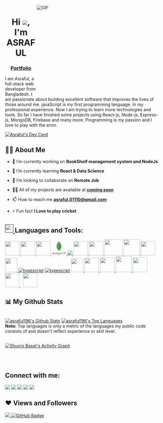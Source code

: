 
<img align="right" alt="GIF" src="https://i.giphy.com/media/M9gbBd9nbDrOTu1Mqx/giphy.webp" width="400" height="300" border-Radius="50"/>
<!-- https://www.aalpha.net/wp-content/uploads/2020/12/full-stack-development.gif?raw=true -->

<h1 align="center">Hi <img src="https://raw.githubusercontent.com/MartinHeinz/MartinHeinz/master/wave.gif" width="20px">, I'm ASRAFUL</h1>
<h3 align="center"> <a href="https://asraful-portfolio.netlify.app/" >Portfolio</a></h3>

<p>I am Asraful, a full-stack web developer from Bangladesh. I am passionate about building excellent software that improves the lives of those around me. javaScript is my first programming language. In my professional experience. Now I am trying to learn more technologies and tools. So far I have finished some projects using React-js, Node-js, Express-js, MongoDB, Firebase and many more.
Programming is my passion and I love to play with the error.</p>


<a align="center" href="https://app.daily.dev/asraful196"><img src="https://api.daily.dev/devcards/65868ab7c86e4104a71b55d439c27454.png?r=6c2"  width="300" alt="Asraful's Dev Card"/></a>
## 🙋‍♂️ About Me

- 🔭 I’m currently working on **BookShelf management system and NodeJs**

- 🌱 I’m currently learning **React & Data Science**

- 👯 I’m looking to collaborate on **Remote Job**

- 👨‍💻 All of my projects are available at **[coming soon](https://https://github.com/asraful196)**

- 📫 How to reach me **[asraful.01110@gmail.com](https://mail.google.com/mail/u/0/?fs=1&tf=cm&source=mailto&to=asraful.01110@gmail.com)**

- ⚡ Fun fact **I Love to play cricket**

## <a href="" target="_blank"> <img width="27" height="27"  src="https://i.giphy.com/media/CAIgh8LKFbIciGx5Qe/200.webp"/> </a> Languages and Tools:

<p align="left"> 
    <a href="https://www.w3.org/html/" target="_blank"> <img width="47" height="47"  src="https://i.giphy.com/media/XAxylRMCdpbEWUAvr8/200w.webp"/> </a> 
    <a href="https://www.w3schools.com/css/" target="_blank"> <img  width="47" height="47" src="https://media1.giphy.com/media/fsEaZldNC8A1PJ3mwp/giphy.gif?cid=ecf05e47lonlwp3anstdkilndyjfu8ta6zcl38dvdw67t02c&rid=giphy.gif&ct=s"/> </a> 
    <a href="https://developer.mozilla.org/en-US/docs/Web/JavaScript" target="_blank"> <img width="47" height="47" src="https://media3.giphy.com/media/ejfEZhz0nh2kR0SZzn/200w.webp?cid=ecf05e47vofhd6v8mi23dh4b8bz8ealkkk4xjxyoixs73cs3&rid=200w.webp&ct=s"/> </a>
     <a href="https://www.mongodb.com/" target="_blank"> <img src="https://raw.githubusercontent.com/devicons/devicon/master/icons/mongodb/mongodb-original-wordmark.svg" alt="mongodb" width="48" height="48"/> </a> 
      <a href="https://expressjs.com/" target="_blank"> <img "width="48" height="49" src="https://nashvillesoftwareschool.com/images/technologies/express.png" target="_blank"> <img width="47" height="47" src="https://i.giphy.com/media/kdFc8fubgS31b8DsVu/giphy.webp"/> </a> 
    <a href="https://reactjs.org/" target="_blank"> <img width="47" height="47" src="https://i.giphy.com/media/eNAsjO55tPbgaor7ma/giphy.webp"/> </a>
     <a href="https://reactnative.dev/docs/getting-started" target="_blank"> <img width="59" height="53" src="https://onepatch.com/wp-content/uploads/2020/03/REACT_NATIVE.gif"/> </a>
          <a href="#" target="_blank"> <img width="53" height="53" src="https://digitalcosmonot.com/static/assets/img/blog/api-yonetimi.gif"/> </a>
     <a href="https://firebase.google.com/" target="_blank"> <img width="47" height="47" src="https://media2.giphy.com/media/Ri2TUcKlaOcaDBxFpY/200w.webp?cid=ecf05e477pqeoaxozs3ibfvu76lgbkrjp6ns22x0qzrdpfu7&rid=200w.webp&ct=s"/> </a>
           <a href="https://stripe.com/" target="https://stripe.com/"> <img width="40" height="46" src="https://i.pinimg.com/originals/8f/c6/a2/8fc6a20dd42803d99e5f782d03916991.gif"/> </a> 
   <a href="https://jwt.io/" target="_blank"> <img  alt="typescript "width="47" height="47" src="https://play-lh.googleusercontent.com/3C-hB-KWoyWzZjUnRsXUPu-bqB3HUHARMLjUe9OmPoHa6dQdtJNW30VrvwQ1m7Pln3A"/></a> 
    <a href="https://www.typescriptlang.org/" target="https://www.typescriptlang.org/"> <img  alt="typescript"width="47" height="47" src="https://i.giphy.com/media/QVJjJ7dtzJkWCs7TpP/giphy.webp"/></a>
                    <a href="https://id.heroku.com/login" target="_blank"> <img width="40" height="45" src="https://encrypted-tbn0.gstatic.com/images?q=tbn:ANd9GcTppCE70mE3hKVnWK7Ru1HKJXuwqgyUeBLBmQ&usqp=CAU"/> </a>
        <a href="https://getbootstrap.com" target="https://getbootstrap.com"> <img width="47" height="47" src="https://media2.giphy.com/media/Sr8xDpMwVKOHUWDVRD/200w.webp?cid=ecf05e47l8yuim4n2ucgbqfs5ghaqqzkb280j89rfh9gv4e1&rid=200w.webp&ct=s"/> </a>
   <a href="https://react-bootstrap.github.io/" target="https://react-bootstrap.github.io/"> <img  width="48" height="48" src="https://justinmahar.gallerycdn.vsassets.io/extensions/justinmahar/react-bootstrap-snippets/2.0.13/1635010788809/Microsoft.VisualStudio.Services.Icons.Default"/> </a> 
     <a href="https://tailwindcss.com/" target="https://tailwindcss.com/"> <img  width="52" height="52" src="https://media3.giphy.com/media/Vi5ogXQO4mzRsATl5r/200w.webp"/> </a>
      <a href="https://mui.com/" target="https://mui.com/"> <img  width="48" height="48" src="https://blog.logrocket.com/wp-content/uploads/2020/09/3waystoaddcustomfontstoyourMaterialUIproject.png"/> </a> 
    <a style="padding-right:8px;" href="https://www.figma.com/" target="_blank"> <img width="47" height="47" src="https://cdn.dribbble.com/users/2653319/screenshots/6813714/figma_logo_animation.gif"/> </a> 
    <a href="https://git-scm.com/" target="_blank"> <img width="47" height="47" src="https://media4.giphy.com/media/kH1DBkPNyZPOk0BxrM/100.webp?cid=ecf05e477pqeoaxozs3ibfvu76lgbkrjp6ns22x0qzrdpfu7&rid=100.webp&ct=s"/> </a> 
</p>


## 📊 My Github Stats

  <br/>
    <a href="https://github.com/asraful196/github-readme-stats"><img alt="asraful196's Github Stats" src="https://github-readme-stats.vercel.app/api?username=asraful196&show_icons=true&count_private=true&theme=react&hide_border=true&bg_color=0D1117" /></a>
  <a href="https://github.com/asraful196/github-readme-stats"><img alt="asraful196's Top Languages" src="https://github-readme-stats.vercel.app/api/top-langs/?username=asraful196&langs_count=8&count_private=true&layout=compact&theme=react&hide_border=true&bg_color=0D1117" /></a>
  <br/>
  <b>Note:</b> Top languages is only a metric of the languages my public code consists of and doesn't reflect experience or skill level.


<br/>
<br/>

<a href="https://github.com/asraful196/github-readme-activity-graph"><img alt="Shuvro Baset's Activity Graph" src="https://activity-graph.herokuapp.com/graph?username=asraful196&bg_color=0D1117&color=5BCDEC&line=5BCDEC&point=FFFFFF&hide_border=true" /></a>

<br/>
<br/>

## Connect with me:
<p align="left">
<a href = "https://mail.google.com/mail/u/0/?fs=1&tf=cm&source=mailto&to=asraful.01110@gmail.com"><img src="https://img.icons8.com/fluent/48/000000/email.png"/></a>
<a href = "https://www.linkedin.com/in/asraful196/"><img src="https://img.icons8.com/fluent/48/000000/linkedin.png"/></a>
<a href = "https://web.facebook.com/sunnyashraf12"><img src="https://img.icons8.com/fluent/48/000000/facebook.png"/></a>
<a href = "https://www.instagram.com/sunnyashraf12/"><img src="https://img.icons8.com/fluent/48/000000/instagram-new.png"/></a>
<a href = ""><img src="https://img.icons8.com/color/48/000000/youtube-play.png"/></a>
<!-- <a href = "https://twitter.com/BasetShuvro"><img src="https://img.icons8.com/fluent/48/000000/twitter.png"/></a> --><!--     <a href = "https://www.youtube.com/channel/UCIFr0gT7mIcgCZWE5Sq1VgQ"><img src="https://img.icons8.com/color/48/000000/youtube-play.png"/></a> -->
<!-- <a href = "https://www.youtube.com/channel/UCIFr0gT7mIcgCZWE5Sq1VgQ"><img src="https://img.icons8.com/color/48/000000/youtube-play.png"/></a> 
-->

</p>

## ❤ Views and Followers
<a href="https://github.com/Meghna-DAS/github-profile-views-counter">
    <img src="https://komarev.com/ghpvc/?username=asraful196">
</a>
<a href="https://github.com/asraful196?tab=followers"><img src="https://img.shields.io/github/followers/asraful196?label=Followers&style=social" alt="GitHub Badge"></a>




<!-- 
### Hello World, I'm Anna  👋

 <img align="right" alt="GIF" src="https://github.com/arsentieva/arsentieva/blob/main/code.gif?raw=true" width="500" height="320" />


## I'm a Wife, Mother, Developer, Creator, and Mentor!!
- ✍ You can find my projects here [portfolio]
- 🔭 I’m currently working on my first book.
- 🌱 I’m currently learning React Native and Azure
- 👯 I’m looking to collaborate on open source
- 💬 Ask me about ... Anything
- 😄 Pronouns: She/Her
- ⚡ Fun fact: I speak 4 languages ( English, Spanish, Romanian, Russian)


### Talk with me, I am kinda awesome:
[<img align="left" alt="holisitc_developer | LinkedIn" width="22px" src="https://cdn.jsdelivr.net/npm/simple-icons@v3/icons/linkedin.svg" />][linkedin]

<br />

### Languages and Tools:

[<img align="left" alt="Visual Studio Code" width="26px" src="https://raw.githubusercontent.com/github/explore/80688e429a7d4ef2fca1e82350fe8e3517d3494d/topics/visual-studio-code/visual-studio-code.png" />][youtube]
[<img align="left" alt="HTML5" width="26px" src="https://raw.githubusercontent.com/github/explore/80688e429a7d4ef2fca1e82350fe8e3517d3494d/topics/html/html.png" />][youtube]
[<img align="left" alt="CSS3" width="26px" src="https://raw.githubusercontent.com/github/explore/80688e429a7d4ef2fca1e82350fe8e3517d3494d/topics/css/css.png" />][youtube]
[<img align="left" alt="CSharp" width="26px" src="https://raw.githubusercontent.com/github/explore/80688e429a7d4ef2fca1e82350fe8e3517d3494d/topics/csharp/csharp.png" />][youtube]
[<img align="left" alt="JavaScript" width="26px" src="https://raw.githubusercontent.com/github/explore/80688e429a7d4ef2fca1e82350fe8e3517d3494d/topics/javascript/javascript.png" />][youtube]
[<img align="left" alt="React" width="26px" src="https://raw.githubusercontent.com/github/explore/80688e429a7d4ef2fca1e82350fe8e3517d3494d/topics/react/react.png" />][youtube]
[<img align="left" alt="Node.js" width="26px" src="https://raw.githubusercontent.com/github/explore/80688e429a7d4ef2fca1e82350fe8e3517d3494d/topics/nodejs/nodejs.png" />][youtube]
[<img align="left" alt="python" width="26px" src="https://raw.githubusercontent.com/github/explore/80688e429a7d4ef2fca1e82350fe8e3517d3494d/topics/python/python.png" />][youtube]
[<img align="left" alt="flask" width="26px" src="https://raw.githubusercontent.com/github/explore/80688e429a7d4ef2fca1e82350fe8e3517d3494d/topics/flask/flask.png" />][youtube]
[<img align="left" alt="SQL" width="26px" src="https://raw.githubusercontent.com/github/explore/80688e429a7d4ef2fca1e82350fe8e3517d3494d/topics/sql/sql.png" />][youtube]
[<img align="left" alt="postgreSQL" width="26px" src="https://raw.githubusercontent.com/github/explore/80688e429a7d4ef2fca1e82350fe8e3517d3494d/topics/postgresql/postgresql.png" />][youtube]
[<img align="left" alt="Git" width="26px" src="https://raw.githubusercontent.com/github/explore/80688e429a7d4ef2fca1e82350fe8e3517d3494d/topics/git/git.png" />][youtube]
[<img align="left" alt="GitHub" width="26px" src="https://raw.githubusercontent.com/github/explore/78df643247d429f6cc873026c0622819ad797942/topics/github/github.png" />][youtube]
[<img align="left" alt="Docker" width="26px" src="https://raw.githubusercontent.com/github/explore/80688e429a7d4ef2fca1e82350fe8e3517d3494d/topics/docker/docker.png" />][youtube]
[<img align="left" alt="Terminal" width="26px" src="https://raw.githubusercontent.com/github/explore/80688e429a7d4ef2fca1e82350fe8e3517d3494d/topics/terminal/terminal.png" />][youtube]

<br />
<br />
---

<details>
  <summary>:zap: GitHub Stats</summary>

  <img align="left" alt="Anna's GitHub Stats" src="https://github-readme-stats.vercel.app/api?username=arsentieva&show_icons=true&hide_border=true" />

</details>

<details>
  <summary>:zap: Most Used Languages</summary>

<img align="left" alt="Anna's GitHub Top Languages" src="https://github-readme-stats.vercel.app/api/top-langs/?username=arsentieva" />

</details>

[website]: https://holistic-developer.com/
[youtube]: https://www.youtube.com/channel/UCD6bHzIZCJJcJD6QHGUIyrw
[instagram]: https://www.instagram.com/holistic_developer/
[linkedin]: https://linkedin.com/in/annaarsentieva
[portfolio]: https://arsentieva.github.io/profile/ -->

